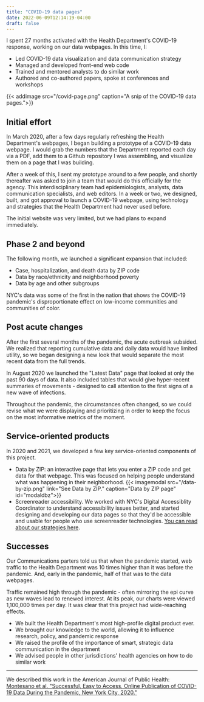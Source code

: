```yaml
---
title: "COVID-19 data pages"
date: 2022-06-09T12:14:19-04:00
draft: false
---
```


I spent 27 months activated with the Health Department's COVID-19 response, working on our data webpages. In this time, I:
- Led COVID-19 data visualization and data communication strategy
- Managed and developed front-end web code
- Trained and mentored analysts to do similar work
- Authored and co-authored papers, spoke at conferences and workshops

{{< addimage src="/covid-page.png" caption="A snip of the COVID-19 data pages.">}}


## Initial effort
In March 2020, after a few days regularly refreshing the Health Department's webpages, I began building a prototype of a COVID-19 data webpage. I would grab the numbers that the Department reported each day via a PDF, add them to a Github repository I was assembling, and visualize them on a page that I was building. 

After a week of this, I sent my prototype around to a few people, and shortly thereafter was asked to join a team that would do this officially for the agency. This interdisciplinary team had epidemiologists, analysts, data communication specialists, and web editors. In a week or two, we designed, built, and got approval to launch a COVID-19 webpage, using technology and strategies that the Health Department had never used before. 

The initial website was very limited, but we had plans to expand immediately. 

## Phase 2 and beyond
The following month, we launched a significant expansion that included:
- Case, hospitalization, and death data by ZIP code
- Data by race/ethnicity and neighborhood poverty
- Data by age and other subgroups

NYC's data was some of the first in the nation that shows the COVID-19 pandemic's disproportionate effect on low-income communities and communities of color. 

## Post acute changes
After the first several months of the pandemic, the acute outbreak subsided. We realized that reporting cumulative data and daily data would have limited utility, so we began designing a new look that would separate the most recent data from the full trends. 

In August 2020 we launched the "Latest Data" page that looked at only the past 90 days of data. It also included tables that would give hyper-recent summaries of movements - designed to call attention to the first signs of a new wave of infections. 

Throughout the pandemic, the circumstances often changed, so we could revise what we were displaying and prioritizing in order to keep the focus on the most informative metrics of the moment.

## Service-oriented products
In 2020 and 2021, we developed a few key service-oriented components of this project.
- Data by ZIP: an interactive page that lets you enter a ZIP code and get data for that webpage. This was focused on helping people understand what was happening in their neighborhood. {{< imagemodal src="/data-by-zip.png" link="See Data by ZIP." caption="Data by ZIP page" id="modaldbz">}}
- Screenreader accessibility. We worked with NYC's Digital Accessiblity Coordinator to understand accessibility issues better, and started designing and developing our data pages so that they'd be accessible and usable for people who use screenreader technologies. [You can read about our strategies here](https://nychealth.github.io/covid-maps/accessibility/). 

## Successes
Our Communications parters told us that when the pandemic started, web traffic to the Health Department was 10 times higher than it was before the pandemic. And, early in the pandemic, half of that was to the data webpages. 

Traffic remained high through the pandemic - often mirroring the epi curve as new waves lead to renewed interest. At its peak, our charts were viewed 1,100,000 times per day. It was clear that this project had wide-reaching effects. 
- We built the Health Department's most high-profile digital product ever. 
- We brought our knowledge to the world, allowing it to influence research, policy, and pandemic response
- We raised the profile of the importance of smart, strategic data communication in the department
- We advised people in other jurisdictions' health agencies on how to do similar work

---

We described this work in the American Journal of Public Health: [Montesano et al. "Successful, Easy to Access, Online Publication of COVID-19 Data During the Pandemic, New York City, 2020."](https://ajph.aphapublications.org/doi/full/10.2105/AJPH.2021.306446)